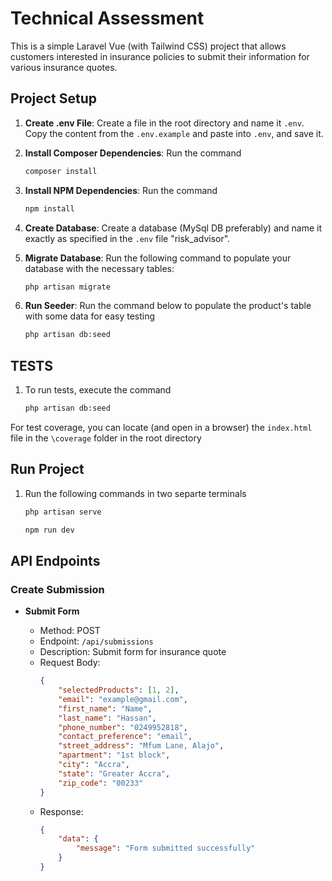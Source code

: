 # Technical Assessment

This is a simple Laravel Vue (with Tailwind CSS) project that allows customers interested in insurance policies to submit their information for various insurance quotes.

## Project Setup

1. **Create .env File**: Create a file in the root directory and name it `.env`. Copy the content from the `.env.example` and paste into `.env`, and save it.

2. **Install Composer Dependencies**: Run the command

    ```bash
    composer install
    ```

3. **Install NPM Dependencies**: Run the command

    ```bash
    npm install
    ```

4. **Create Database**: Create a database (MySql DB preferably) and name it exactly as specified in the `.env` file "risk_advisor".

5. **Migrate Database**: Run the following command to populate your database with the necessary tables:

    ```bash
    php artisan migrate
    ```

6. **Run Seeder**: Run the command below to populate the product's table with some data for easy testing

    ```bash
    php artisan db:seed
    ```

## TESTS

1. To run tests, execute the command

    ```bash
    php artisan db:seed
    ```

For test coverage, you can locate (and open in a browser) the `index.html` file in the `\coverage` folder in the root directory

## Run Project

1. Run the following commands in two separte terminals

    ```bash
    php artisan serve
    ```

    ```bash
    npm run dev
    ```

## API Endpoints

### Create Submission

-   **Submit Form**

    -   Method: POST
    -   Endpoint: `/api/submissions`
    -   Description: Submit form for insurance quote
    -   Request Body:
        ```json
        {
            "selectedProducts": [1, 2],
            "email": "example@gmail.com",
            "first_name": "Name",
            "last_name": "Hassan",
            "phone_number": "0249952818",
            "contact_preference": "email",
            "street_address": "Mfum Lane, Alajo",
            "apartment": "1st block",
            "city": "Accra",
            "state": "Greater Accra",
            "zip_code": "00233"
        }
        ```
    -   Response:
        ```json
        {
            "data": {
                "message": "Form submitted successfully"
            }
        }
        ```
